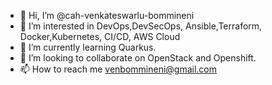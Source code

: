 - 👋 Hi, I’m @cah-venkateswarlu-bommineni
- 👀 I’m interested in DevOps,DevSecOps, Ansible,Terraform, Docker,Kubernetes, CI/CD, AWS Cloud
- 🌱 I’m currently learning Quarkus.
- 💞️ I’m looking to collaborate on OpenStack and Openshift.
- 📫 How to reach me venbommineni@gmail.com

<!---
cah-venkateswarlu-bommineni/cah-venkateswarlu-bommineni is a ✨ special ✨ repository because its `README.md` (this file) appears on your GitHub profile.
You can click the Preview link to take a look at your changes.
--->
